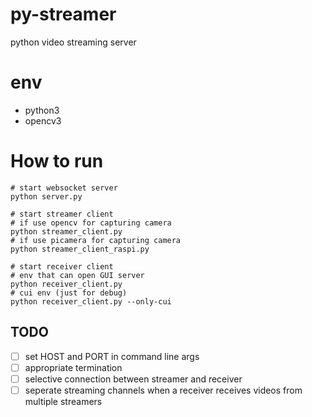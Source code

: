 # py-streamer
python video streaming server

# env

- python3
- opencv3

# How to run

```
# start websocket server
python server.py

# start streamer client
# if use opencv for capturing camera
python streamer_client.py
# if use picamera for capturing camera
python streamer_client_raspi.py

# start receiver client
# env that can open GUI server
python receiver_client.py
# cui env (just for debug)
python receiver_client.py --only-cui
```

## TODO
- [ ] set HOST and PORT in command line args
- [ ] appropriate termination
- [ ] selective connection between streamer and receiver
- [ ] seperate streaming channels when a receiver receives videos from multiple streamers
